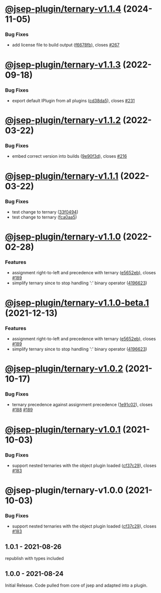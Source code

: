 # [@jsep-plugin/ternary-v1.1.4](https://github.com/EricSmekens/jsep/compare/@jsep-plugin/ternary-v1.1.3...@jsep-plugin/ternary-v1.1.4) (2024-11-05)


### Bug Fixes

* add license file to build output ([f6678fb](https://github.com/EricSmekens/jsep/commit/f6678fb0869188e9c9575fed231864f75e99af74)), closes [#267](https://github.com/EricSmekens/jsep/issues/267)

# [@jsep-plugin/ternary-v1.1.3](https://github.com/EricSmekens/jsep/compare/@jsep-plugin/ternary-v1.1.2...@jsep-plugin/ternary-v1.1.3) (2022-09-18)


### Bug Fixes

* export default IPlugin from all plugins ([cd38da5](https://github.com/EricSmekens/jsep/commit/cd38da58e0a32d8cc05fe1e4ac3791459ee90986)), closes [#231](https://github.com/EricSmekens/jsep/issues/231)

# [@jsep-plugin/ternary-v1.1.2](https://github.com/EricSmekens/jsep/compare/@jsep-plugin/ternary-v1.1.1...@jsep-plugin/ternary-v1.1.2) (2022-03-22)


### Bug Fixes

* embed correct version into builds ([9e90f3d](https://github.com/EricSmekens/jsep/commit/9e90f3d7045002c67269d28a8cdddeb0abaef7e1)), closes [#216](https://github.com/EricSmekens/jsep/issues/216)

# [@jsep-plugin/ternary-v1.1.1](https://github.com/EricSmekens/jsep/compare/@jsep-plugin/ternary-v1.1.0...@jsep-plugin/ternary-v1.1.1) (2022-03-22)


### Bug Fixes

* test change to ternary ([33f0494](https://github.com/EricSmekens/jsep/commit/33f0494683c037d2ec88a00e2babcc4e218792d8))
* test change to ternary ([fca0aa5](https://github.com/EricSmekens/jsep/commit/fca0aa573db774aa63596d3a7868a0c4884a73ea))

# [@jsep-plugin/ternary-v1.1.0](https://github.com/EricSmekens/jsep/compare/@jsep-plugin/ternary-v1.0.2...@jsep-plugin/ternary-v1.1.0) (2022-02-28)


### Features

* assignment right-to-left and precedence with ternary ([e5652eb](https://github.com/EricSmekens/jsep/commit/e5652ebfff9c7d9b730bb0f21a1f4f22b1e3787d)), closes [#189](https://github.com/EricSmekens/jsep/issues/189)
* simplify ternary since to stop handling ':' binary operator ([4196623](https://github.com/EricSmekens/jsep/commit/419662398101bfc07c646375b966a7427713fb70))

# [@jsep-plugin/ternary-v1.1.0-beta.1](https://github.com/EricSmekens/jsep/compare/@jsep-plugin/ternary-v1.0.2...@jsep-plugin/ternary-v1.1.0-beta.1) (2021-12-13)


### Features

* assignment right-to-left and precedence with ternary ([e5652eb](https://github.com/EricSmekens/jsep/commit/e5652ebfff9c7d9b730bb0f21a1f4f22b1e3787d)), closes [#189](https://github.com/EricSmekens/jsep/issues/189)
* simplify ternary since to stop handling ':' binary operator ([4196623](https://github.com/EricSmekens/jsep/commit/419662398101bfc07c646375b966a7427713fb70))

# [@jsep-plugin/ternary-v1.0.2](https://github.com/EricSmekens/jsep/compare/@jsep-plugin/ternary-v1.0.1...@jsep-plugin/ternary-v1.0.2) (2021-10-17)


### Bug Fixes

* ternary precedence against assignment precedence ([1e91c02](https://github.com/EricSmekens/jsep/commit/1e91c02a4b6182e1b3919ae133624763917a827f)), closes [#188](https://github.com/EricSmekens/jsep/issues/188) [#189](https://github.com/EricSmekens/jsep/issues/189)

# [@jsep-plugin/ternary-v1.0.1](https://github.com/EricSmekens/jsep/compare/@jsep-plugin/ternary-v1.0.0...@jsep-plugin/ternary-v1.0.1) (2021-10-03)


### Bug Fixes

* support nested ternaries with the object plugin loaded ([cf37c29](https://github.com/EricSmekens/jsep/commit/cf37c29940c99355e591849f1f7c0cef6e7ca1af)), closes [#183](https://github.com/EricSmekens/jsep/issues/183)

# @jsep-plugin/ternary-v1.0.0 (2021-10-03)


### Bug Fixes

* support nested ternaries with the object plugin loaded ([cf37c29](https://github.com/EricSmekens/jsep/commit/cf37c29940c99355e591849f1f7c0cef6e7ca1af)), closes [#183](https://github.com/EricSmekens/jsep/issues/183)

## 1.0.1 - 2021-08-26
republish with types included

## 1.0.0 - 2021-08-24
Initial Release. Code pulled from core of jsep and adapted into a plugin.
